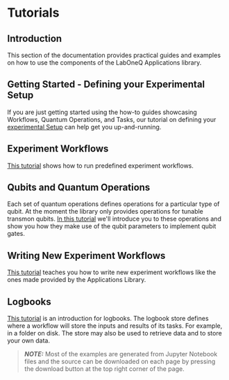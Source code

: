 # Tutorials

## Introduction

This section of the documentation provides practical guides and examples on how to use the components of the LabOneQ Applications library.

## Getting Started - Defining your Experimental Setup

If you are just getting started using the how-to guides showcasing Workflows, Quantum Operations, and Tasks, 
our tutorial on defining your [experimental Setup](sources/getting_started.ipynb) can help get you up-and-running.

## Experiment Workflows

[This tutorial](sources/experiment_workflows.ipynb) shows how to run predefined experiment workflows.

## Qubits and Quantum Operations

Each set of quantum operations defines operations for a particular type of qubit.
At the moment the library only provides operations for tunable transmon qubits.
[In this tutorial](sources/quantum_operations.ipynb) we'll introduce you to these operations and 
show you how they make use of the qubit parameters to implement qubit gates.

## Writing New Experiment Workflows

[This tutorial](sources/writing_experiments.ipynb) teaches you how to write new experiment workflows
like the ones made provided by the Applications Library.

## Logbooks

[This tutorial](sources/logbooks.ipynb) is an introduction for logbooks.
The logbook store defines where a workflow will store the inputs and
results of its tasks. For example, in a folder on disk. The store may also be
used to retrieve data and to store your own data.


> **_NOTE:_** Most of the examples are generated from Jupyter Notebook files and the source
can be downloaded on each page by pressing the download button at the top right corner
of the page.
